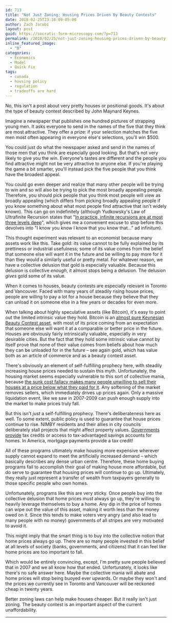 ```yaml
---
id: 713
title: "Not Just Zoning: Housing Prices Driven By Beauty Contests"
date: 2018-02-25T23:10:09-05:00
author: Zach Jacobi
layout: post
guid: https://socratic-form-microscopy.com/?p=713
permalink: /2018/02/25/not-just-zoning-housing-prices-driven-by-beauty-contests/
inline_featured_image:
  - "0"
categories:
  - Economics
  - Model
  - Quick Fix
tags:
  - canada
  - housing policy
  - regulation
  - tradeoffs are hard
---
```


No, this isn't a post about very pretty houses or positional goods. It's about the type of beauty contest described by John Maynard Keynes.

Imagine a newspaper that publishes one hundred pictures of strapping young men. It asks everyone to send in the names of the five that they think are most attractive. They offer a prize: if your selection matches the five men most often appearing in everyone else's selections, you'll win $500.

You could just do what the newspaper asked and send in the names of those men that you think are especially good looking. But that's not very likely to give you the win. Everyone's tastes are different and the people you find attractive might not be very attractive to anyone else. If you're playing the game a bit smarter, you'll instead pick the five people that you think have the broadest appeal.

You could go even deeper and realize that many other people will be trying to win and so will also be trying to pick the most broadly appealing people. Therefore, you should pick people that you think most people will view as broadly appealing (which differs from picking broadly appealing people if you know something about what most people find attractive that isn't widely known). This can go on indefinitely (although Yudkowsky's Law of Ultrafinite Recursion states that "<a href="https://archive.is/NUr0z#selection-995.76-995.141">In practice, infinite recursions are at most three levels deep</a>", which gives me a convenient excuse to stop before this devolves into "I know you know I know that you know that…" ad infinitum).

This thought experiment was relevant to an economist because many assets work like this. Take gold: its value cannot to be fully explained by its prettiness or industrial usefulness; some of its value comes from the belief that someone else will want it in the future and be willing to pay more for it than they would a similarly useful or pretty metal. For whatever reason, we have a collective delusion that gold is especially valuable. Because this delusion is collective <em>enough</em>, it almost stops being a delusion. The delusion <em>gives</em> gold some of its value.

When it comes to houses, beauty contests are especially relevant in Toronto and Vancouver. Faced with many years of steadily rising house prices, people are willing to pay a lot for a house because they believe that they can unload it on someone else in a few years or decades for even more.

When talking about highly speculative assets (like Bitcoin), it's easy to point out the limited intrinsic value they hold. Bitcoin is an <a href="https://www.bullionstar.com/blogs/bullionstar/bitcoin-isnt-digital-gold-its-digital-uselesstainium/">almost pure Keynesian Beauty Contest asset</a>, with most of its price coming from an expectation that someone else will want it at a comparable or better price in the future. Houses are obviously fairly intrinsically valuable, especially in very desirable cities. But the fact that they hold some intrinsic value cannot by itself prove that none of their value comes from beliefs about how much they can be unloaded for in the future – see again gold, which has value both as an article of commerce and as a beauty contest asset.

There's obviously an element of self-fulfilling prophecy here, with steadily increasing house prices needed to sustain this myth. Unfortunately, the housing market seems especially vulnerable to this sort of collective mania, because <a href="https://www.bauer.uh.edu/yerramilli/RatnadiwakaraYerramilli.pdf">the sunk cost fallacy makes many people unwilling to sell their houses at a price below what they paid for it</a>. Any softening of the market removes sellers, which immediately drives up prices again. Only a massive liquidation event, like we saw in 2007-2009 can push enough supply into the market to make prices truly fall.

But this isn't <em>just</em> a self-fulfilling prophecy. There's deliberateness here as well. To some extent, public policy is used to guarantee that house prices continue to rise. NIMBY residents and their allies in city councils deliberately stall projects that might affect property values. <a href="https://www.cmhc-schl.gc.ca/en/co/buho/buho_008.cfm">Governments provide</a> tax credits or access to tax-advantaged savings accounts for homes. In America, mortgage payments provide a tax credit!

All of these programs ultimately make housing more expensive wherever supply cannot expand to meet the artificially increased demand – which basically describes any dense urban centre. Therefore, these home buying programs fail to accomplish their goal of making house more affordable, but do serve to guarantee that housing prices will continue to go up. Ultimately, they really just represent a transfer of wealth from taxpayers generally to those specific people who own homes.

Unfortunately, programs like this are very sticky. Once people buy into the collective delusion that home prices must always go up, they're willing to heavily leverage themselves to buy a home. Any dip in the price of homes can wipe out the value of this asset, making it worth less than the money owed on it. Since this tends to make voters very angry (and also lead to many people with no money) governments of all stripes are very motivated to avoid it.

This might imply that the smart thing is to buy into the collective notion that home prices always go up. There are so many people invested in this belief at all levels of society (banks, governments, and citizens) that it can feel like home prices are too important to fall.

Which would be entirely convincing, except, I'm pretty sure people believed that in 2007 and we all know how that ended. Unfortunately, it looks like there's no safe answer here. Maybe the collective mania will abate and home prices will stop being buoyed ever upwards. Or maybe they won't and the prices we currently see in Toronto and Vancouver will be reckoned cheap in twenty years.

Better zoning laws can help make houses cheaper. But it really isn't just zoning. The beauty contest is an important aspect of the current unaffordability.

<hr class="post-end" />
